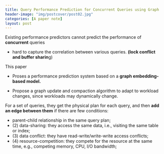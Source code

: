 ```yaml
---
title: Query Performance Prediction for Concurrent Queries using Graph Embedding
header-image: "img/postcover/post02.jpg"
categories: [A paper note]
layout: post
---
```




Existing performance predictors cannot predict the performance of **concurrent** queries

-  hard to capture the correlation between various queries. **(lock conflict and buffer sharin**g)



This paper 

- Proses a performance prediction system based on a **graph embedding-based model.**

- Propose a graph update and compaction algorithm to adapt to workload changes, since workloads may dynamically change.

  



For a set of queries, they get the physical plan for each query, and then **add an edge between them** if there are few conditions:

- parent-child relationship in the same query plan; 
- (2) data-sharing: they access the same data, i.e., visiting the same table or index; 
- (3) data conflict: they have read-write/write-write access conflicts; 
- (4) resource-competition: they compete for the resource at the same time, e.g., competing memory, CPU, I/O bandwidth;

